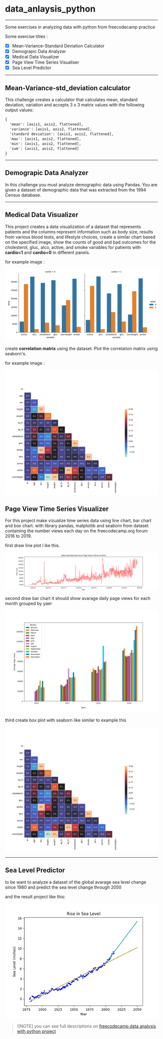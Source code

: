 # data_anlaysis_python

---

Some exercises in analyzing data with python from freecodecamp practice

Some exercise titles :

- [x] Mean-Variance-Standard Deviation Calculator
- [x] Demograpic Data Analyzer
- [x] Medical Data Visualizer
- [x] Page View Time Series Visualiser
- [x] Sea Level Predictor

---

## Mean-Variance-std_deviation calculator

This challenge creates a calculator that calculates mean, standard deviation, variation and accepts 3 x 3 matrix values with the following output values:

```
{
  'mean': [axis1, axis2, flattened],
  'variance': [axis1, axis2, flattened],
  'standard deviation': [axis1, axis2, flattened],
  'max': [axis1, axis2, flattened],
  'min': [axis1, axis2, flattened],
  'sum': [axis1, axis2, flattened]
}

```

---

## Demograpic Data Analyzer

In this challenge you must analyze demographic data using Pandas. You are given a dataset of demographic data that was extracted from the 1994 Census database.

---

## Medical Data Visualizer

This project creates a data visualization of a dataset that represents patients and the columns represent information such as body size, results from various blood tests, and lifestyle choices, create a similar chart based on the specified image, show the counts of good and bad outcomes for the cholesterol, gluc, alco, active, and smoke variables for patients with **cardio=1** and **cardio=0** in different panels.

for example image :

![Bar chart](catplot.png)

create **correlation matrix** using the dataset. Plot the correlation matrix using seaborn's.

for example image :

![Heat Map](heatmap.png)

## Page View Time Series Visualizer

For this project make vizualize time series data using line chart, bar chart and box chart. with library pandas, matplotlib and seaborn from dataset containing the number views each day on the freecodecamp.org forum 2016 to 2019.

first draw line plot l
ike this.

![line plot](line_plot.png)

second draw bar chart it should show avarage daily page views for each month grouped by yaer

![bar plot](bar_plot.png)

third create box plot with seaborn like similar to example this

![heat map](heatmap.png)

---

## Sea Level Predictor

to be want to analyze a dataset of the global avarage sea level change since 1980
and predict the sea level change through 2050

and the result project like this:

![sea level plot](sea_level_plot.png)

> ![NOTE]
> you can see full descriptions on [freecodecamp data analysis with python project](https://www.freecodecamp.org/learn/data-analysis-with-python/data-analysis-with-python-projects/)
